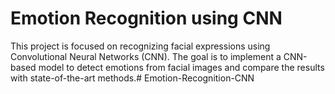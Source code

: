 # Emotion Recognition using CNN
This project is focused on recognizing facial expressions using Convolutional Neural Networks (CNN).
The goal is to implement a CNN-based model to detect emotions from facial images and compare the results with state-of-the-art methods.# Emotion-Recognition-CNN
